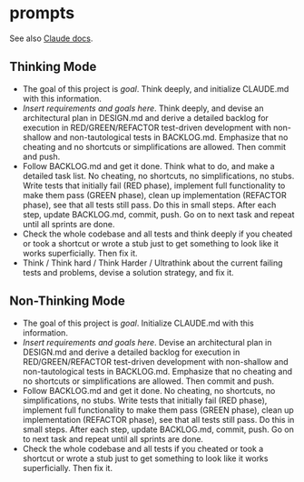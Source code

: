 # prompts

See also [Claude docs](https://docs.anthropic.com/en/docs/claude-code/common-workflows).

## Thinking Mode

* The goal of this project is *goal*. Think deeply, and initialize CLAUDE.md with this information.
* *Insert requirements and goals here*. Think deeply, and devise an architectural plan in DESIGN.md and derive a detailed backlog for execution in RED/GREEN/REFACTOR test-driven development with non-shallow and non-tautological tests in BACKLOG.md. Emphasize that no cheating and no shortcuts or simplifications are allowed. Then commit and push.
* Follow BACKLOG.md and get it done. Think what to do, and make a detailed task list. No cheating, no shortcuts, no simplifications, no stubs. Write tests that initially fail (RED phase), implement full functionality to make them pass (GREEN phase), clean up implementation (REFACTOR phase), see that all tests still pass. Do this in small steps. After each step, update BACKLOG.md, commit, push. Go on to next task and repeat until all sprints are done.
* Check the whole codebase and all tests and think deeply if you cheated or took a shortcut or wrote a stub just to get something to look like it works superficially. Then fix it.
* Think / Think hard / Think Harder / Ultrathink about the current failing tests and problems, devise a solution strategy, and fix it.

## Non-Thinking Mode

* The goal of this project is *goal*. Initialize CLAUDE.md with this information.
* *Insert requirements and goals here*. Devise an architectural plan in DESIGN.md and derive a detailed backlog for execution in RED/GREEN/REFACTOR test-driven development with non-shallow and non-tautological tests in BACKLOG.md. Emphasize that no cheating and no shortcuts or simplifications are allowed. Then commit and push.
* Follow BACKLOG.md and get it done. No cheating, no shortcuts, no simplifications, no stubs. Write tests that initially fail (RED phase), implement full functionality to make them pass (GREEN phase), clean up implementation (REFACTOR phase), see that all tests still pass. Do this in small steps. After each step, update BACKLOG.md, commit, push. Go on to next task and repeat until all sprints are done.
* Check the whole codebase and all tests if you cheated or took a shortcut or wrote a stub just to get something to look like it works superficially. Then fix it.
